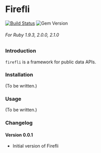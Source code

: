 Firefli
==========

[![Build Status](https://travis-ci.org/delner/firefli.svg?branch=master)](https://travis-ci.org/delner/firefli) ![Gem Version](https://badge.fury.io/rb/firefli.svg)
###### *For Ruby 1.9.3, 2.0.0, 2.1.0*

### Introduction

`firefli` is a framework for public data APIs.

### Installation

(To be written.)

### Usage

(To be written.)

### Changelog

#### Version 0.0.1

 - Initial version of Firefli